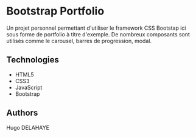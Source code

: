# Bootstrap Portfolio
Un projet personnel permettant d'utiliser le framework CSS Bootstap ici sous forme de portfolio à titre d'exemple. De nombreux composants sont utilisés comme le carousel, barres de progression, modal.

## Technologies
- HTML5
- CSS3
- JavaScript
- Bootstrap

## Authors
Hugo DELAHAYE
